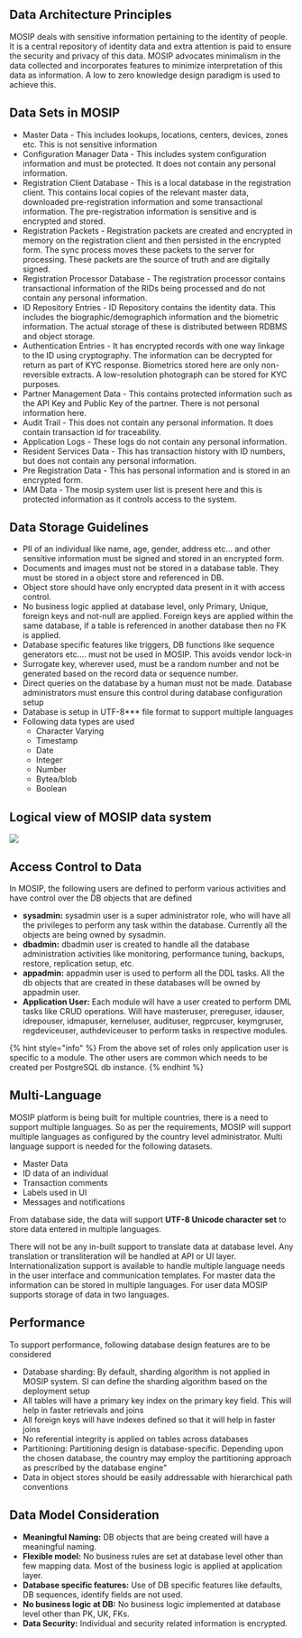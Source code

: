 ## Data Architecture Principles
MOSIP deals with sensitive information pertaining to the identity of people. It is a central repository of identity data and extra attention is paid to ensure the security and privacy of this data. MOSIP advocates minimalism in the data collected and incorporates features to minimize interpretation of this data as information. A low to zero knowledge design paradigm is used to achieve this.

## Data Sets in MOSIP
* Master Data - This includes lookups, locations, centers, devices, zones etc. This is not sensitive information
* Configuration Manager Data - This includes system configuration information and must be protected. It does not contain any personal information. 
* Registration Client Database - This is a local database in the registration client. This contains local copies of the relevant master data, downloaded pre-registration information and some transactional information. The pre-registration information is sensitive and is encrypted and stored.
* Registration Packets - Registration packets are created and encrypted in memory on the registration client and then persisted in the encrypted form. The sync process moves these packets to the server for processing. These packets are the source of truth and are digitally signed.
* Registration Processor Database -  The registration processor contains transactional information of the RIDs being processed and do not contain any personal information.
* ID Repository Entries - ID Repository contains the identity data. This includes the biographic/demographich information and the biometric information. The actual storage of these is distributed between RDBMS and object storage.
* Authentication Entries - It has encrypted records with one way linkage to the ID using cryptography. The information can be decrypted for return as part of KYC response. Biometrics stored here are only non-reversible extracts. A low-resolution photograph can be stored for KYC purposes.
* Partner Management Data - This contains protected information such as the API Key and Public Key of the partner. There is not personal information here.
* Audit Trail - This does not contain any personal information. It does contain transaction id for traceability.
* Application Logs - These logs do not contain any personal information.
* Resident Services Data - This has transaction history with ID numbers, but does not contain any personal information.
* Pre Registration Data - This has personal information and is stored in an encrypted form.
* IAM Data - The mosip system user list is present here and this is protected information as it controls access to the system.

## Data Storage Guidelines
* PII of an individual like name, age, gender, address etc... and other sensitive information must be signed and stored in an encrypted form.
* Documents and images must not be stored in a database table. They must be stored in a object store and referenced in DB.
* Object store should have only encrypted data present in it with access control.
* No business logic applied at database level, only Primary, Unique, foreign keys and not-null are applied. Foreign keys are applied within the same database, if a table is referenced in another database then no FK is applied.
* Database specific features like triggers, DB functions like sequence generators etc.… must not be used in MOSIP. This avoids vendor lock-in
* Surrogate key, wherever used, must be a random number and not be generated based on the record data or sequence number.
* Direct queries on the database by a human must not be made. Database administrators must ensure this control during database configuration setup
* Database is setup in UTF-8*** file format to support multiple languages
* Following data types are used
	* Character Varying
    * Timestamp
    * Date
    * Integer
    * Number
    * Bytea/blob
    * Boolean

## Logical view of MOSIP data system

![](_images/arch_diagrams/mosip_data_architecture_v1.jpg)

## Access Control to Data
In MOSIP, the following users are defined to perform various activities and have control over the DB objects that are defined
* **sysadmin:** sysadmin user is a super administrator role, who will have all the privileges to perform any task within the database. Currently all the objects are being owned by sysadmin.
* **dbadmin:** dbadmin user is created to handle all the database administration activities like monitoring, performance tuning, backups, restore, replication setup, etc.
* **appadmin:** appadmin user is used to perform all the DDL tasks. All the db objects that are created in these databases will be owned by appadmin user.
* **Application User:** Each module will have a user created to perform DML tasks like CRUD operations. Will have masteruser, prereguser, idauser, idrepouser, idmapuser, kerneluser, audituser, regprcuser, keymgruser, regdeviceuser, authdeviceuser to perform tasks in respective modules.

{% hint style="info" %}
From the above set of roles only application user is specific to a module. The other users are common which needs to be created per PostgreSQL db instance.
{% endhint %}

## Multi-Language
MOSIP platform is being built for multiple countries, there is a need to support multiple languages. So as per the requirements, MOSIP will support multiple languages as configured by the country level administrator. Multi language support is needed for the following datasets. 
* Master Data
* ID data of an individual
* Transaction comments
* Labels used in UI
* Messages and notifications

From database side, the data will support **UTF-8 Unicode character set** to store data entered in multiple languages. 

There will not be any in-built support to translate data at database level. Any translation or transliteration will be handled at API or UI layer. Internationalization support is available to handle multiple language needs in the user interface and communication templates. For master data the information can be stored in multiple languages. For user data MOSIP supports storage of data in two languages.

## Performance
To support performance, following database design features are to be considered
* Database sharding: By default, sharding algorithm is not applied in MOSIP system. SI can define the sharding algorithm based on the deployment setup
* All tables will have a primary key index on the primary key field. This will help in faster retrievals and joins
* All foreign keys will have indexes defined so that it will help in faster joins
* No referential integrity is applied on tables across databases
* Partitioning: Partitioning design is database-specific. Depending upon the chosen database,  the  country may employ the partitioning approach as prescribed by the database engine"
* Data in object stores should be easily addressable with hierarchical path conventions

## Data Model Consideration
* **Meaningful Naming:** DB objects that are being created will have a meaningful naming.
* **Flexible model:** No business rules are set at database level other than few mapping data. Most of the business logic is applied at application layer.
* **Database specific features:** Use of DB specific features like defaults, DB sequences, identify fields are not used.
* **No business logic at DB:** No business logic implemented at database level other than PK, UK, FKs. 
* **Data Security:** Individual and security related information is encrypted.
